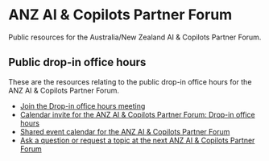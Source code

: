 # ANZ AI &amp; Copilots Partner Forum

Public resources for the Australia/New Zealand AI &amp; Copilots Partner Forum.

## Public drop-in office hours

These are the resources relating to the public drop-in office hours for the ANZ AI &amp; Copilots Partner Forum.

- [Join the Drop-in office hours meeting](https://aka.ms/anzaicopilotspartnerforum/joinmeeting)
- [Calendar invite for the ANZ AI & Copilots Partner Forum: Drop-in office hours](https://aka.ms/anzaicopilotspartnerforum/dropinics)
- [Shared event calendar for the ANZ AI & Copilots Partner Forum](https://aka.ms/anzaicopilotspartnerforum/calendar)
- [Ask a question or request a topic at the next ANZ AI & Copilots Partner Forum](https://aka.ms/anzaicopilotspartnerforum/questionform)

